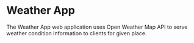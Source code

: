 
# Weather App

The Weather App web application uses Open Weather Map API to serve weather condition information to clients for given place.